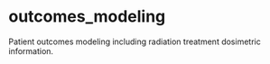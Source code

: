 # outcomes_modeling
Patient outcomes modeling including radiation treatment dosimetric information.
